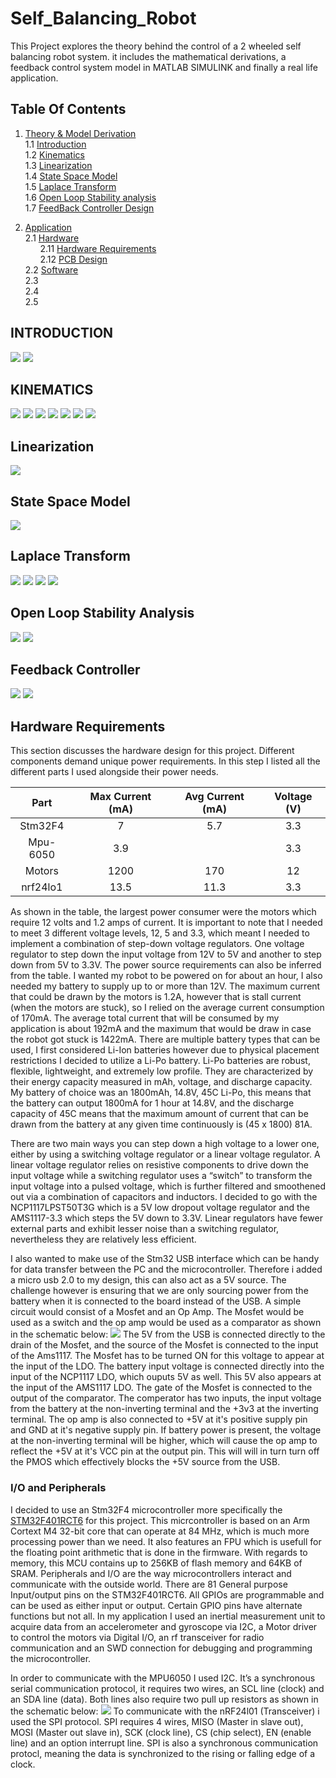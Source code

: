 # Self_Balancing_Robot
This Project explores the theory behind the control of a 2 wheeled self balancing robot system. it includes the mathematical derivations, a feedback control system model in MATLAB SIMULINK and finally a real life application. 



## Table Of Contents

1. [ Theory & Model Derivation ](#desc)  
     1.1 [Introduction](#intro)  
     1.2 [Kinematics ](#kinematics)   
     1.3 [Linearization ](#Linearization)   
     1.4 [State Space Model](#SPM)  
     1.5 [Laplace Transform](#LT)   
     1.6 [Open Loop Stability analysis](#stability)   
     1.7 [FeedBack Controller Design](#pid)   
    
2. [ Application ](#App)  
     2.1 [Hardware](#HW)<br />
&nbsp;&nbsp;&nbsp;&nbsp;&nbsp;&nbsp;2.11 [Hardware Requirements](#HWREQS)<br />
&nbsp;&nbsp;&nbsp;&nbsp;&nbsp;&nbsp;2.12 [PCB Design](#HWREQS)<br />
     2.2 [Software](#SW)  
     2.3 [](#IR)  
     2.4 [](#RegisterA)   
     2.5 [](#micro)  
     

<a name="desc"></a>
<a name="intro"></a>
##                                     INTRODUCTION  
   <img src="Images/intro_1.JPG">  
   <img src="Images/intro_2.JPG">   
   
<a name="kinematics"></a>
##                                      KINEMATICS
   <img src="Images/kinematics_1.JPG">
   <img src="Images/kinematics_2.JPG">
   <img src="Images/kinematics_3.JPG">
   <img src="Images/kinematics_4.JPG"> 
   <img src="Images/kinematics_5.JPG">
   <img src="Images/kinematics_6.JPG">
   <img src="Images/kinematics_7.JPG">
   

<a name="Linearization"></a>
##                                    Linearization  
   <img src="Images/Linearization.JPG">
   

<a name="SPM"></a>
##                                    State Space Model
   <img src="Images/SSM.JPG">
   
   
<a name="LT"></a>
##                                     Laplace Transform
   <img src="Images/LAPLACE1.JPG">
   <img src="Images/LAPLACE2.JPG">
   <img src="Images/LAPLACE3.JPG">
   <img src="Images/LT4.JPG">

   

<a name="stability"></a>
##                                    Open Loop Stability Analysis 
  
   <img src="Images/PZMAP.JPG"> 
   <img src="Images/impulse_response.JPG">
   
  
<a name="pid"></a>
##                                    Feedback Controller
   <img src="Images/PID1.JPG"> 
   <img src="Images/PID2.JPG">


<a name="App"></a>
<a name="HW"></a>
##                                   Hardware Requirements

This section discusses the hardware design for this project. Different components demand unique power requirements. In this step I listed all the different parts I used alongside their power needs.

|  Part      | Max Current (mA)   | Avg Current (mA)  | Voltage (V) | 
| :--------: | :----------------: | :---------------: | :---------: |
| Stm32F4    | 7                  | 5.7               | 3.3         |
| Mpu-6050   | 3.9                |                   | 3.3         |
| Motors     | 1200               | 170               | 12          |
| nrf24lo1   | 13.5               | 11.3              | 3.3         |

As shown in the table, the largest power consumer were the motors which require 12 volts and 1.2 amps of current. It is important to note that I needed to meet 3 different voltage levels, 12, 5 and 3.3, which meant I needed to implement a combination of step-down voltage regulators. One voltage regulator to step down the input voltage from 12V to 5V and another to step down from 5V to 3.3V. The power source requirements can also be inferred from the table. I wanted my robot to be powered on for about an hour, I also needed my battery to supply up to or more than 12V. The maximum current that could be drawn by the motors is 1.2A, however that is stall current (when the motors are stuck), so I relied on the average current consumption of 170mA. The average total current that will be consumed by my application is about 192mA and the maximum that would be draw in case the robot got stuck is 1422mA. There are multiple battery types that can be used, I first considered Li-Ion batteries however due to physical placement restrictions I decided to utilize a Li-Po battery. Li-Po batteries are robust, flexible, lightweight, and extremely low profile. They are characterized by their energy capacity measured in mAh, voltage, and discharge capacity. My battery of choice was an 1800mAh, 14.8V, 45C Li-Po, this means that the battery can output 1800mA for 1 hour at 14.8V, and the discharge capacity of 45C means that the maximum amount of current that can be drawn from the battery at any given time continuously is (45 x 1800) 81A.

There are two main ways you can step down a high voltage to a lower one, either by using a switching voltage regulator or a linear voltage regulator. A linear voltage regulator relies on resistive components to drive down the input voltage while a switching regulator uses a “switch” to transform the input voltage into a pulsed voltage, which is further filtered and smoothened out via a combination of capacitors and inductors. I decided to go with the NCP1117LPST50T3G which is a 5V low dropout voltage regulator and the AMS1117-3.3 which steps the 5V down to 3.3V. Linear regulators have fewer external parts and exhibit lesser noise than a switching regulator, nevertheless they are relatively less efficient. 

I also wanted to make use of the Stm32 USB interface which can be handy for data transfer between the PC and the microcontroller. Therefore i added a micro usb 2.0 to my design, this can also act as a 5V source. The challenge however is ensuring that we are only sourcing power from the battery when it is connected to the board instead of the USB. A simple circuit would consist of a Mosfet and an Op Amp. The Mosfet would be used as a switch and the op amp would be used as a comparator as shown in the schematic below:
<img src="Images/SBR_PS_SCHEM.JPG">
The 5V from the USB is connected directly to the drain of the Mosfet, and the source of the Mosfet is connected to the input of the Ams1117. The Mosfet has to be turned ON for this voltage to appear at the input of the LDO. The battery input voltage is connected directly into the input of the NCP1117 LDO, which ouputs 5V as well. This 5V also appears at the input of the AMS1117 LDO. The gate of the Mosfet is connected to the output of the comparator. The comperator has two inputs, the input voltage from the battery at the non-inverting terminal and the +3v3 at the inverting terminal. The op amp is also connected to +5V at it's positive supply pin and GND at it's negative supply pin. If battery power is present, the voltage at the non-inverting terminal will be higher, which will cause the op amp to reflect the +5V at it's VCC pin at the output pin. This will will in turn turn off the PMOS which effectively blocks the +5V source from the USB. 

### I/O and Peripherals
I decided to use an Stm32F4 microcontroller more specifically the [STM32F401RCT6]([https://www.genome.gov/](https://www.st.com/en/microcontrollers-microprocessors/stm32f401rc.html)https://www.st.com/en/microcontrollers-microprocessors/stm32f401rc.html) for this project. This micrcontroller is based on an Arm Cortext M4 32-bit core that can operate at 84 MHz, which is much more processing power than we need. It also features an FPU which is usefull for the floating point arithmetic that is done in the firmware. With regards to memory, this MCU contains up to 256KB of flash memory and 64KB of SRAM. 
Peripherals and I/O are the way microcontrollers interact and communicate with the outside world. There are 81 General purpose Input/output pins on the STM32F401RCT6. All GPIOs are programmable and can be used as either input or output. Certain GPIO pins have alternate functions but not all. In my application I used an inertial measurement unit to acquire data from an accelerometer and gyroscope via I2C, a Motor driver to control the motors via Digital I/O, an rf transceiver for radio communication and an SWD connection for debugging and programming the microcontroller.  

In order to communicate with the MPU6050 I used I2C. It’s a synchronous serial communication protocol, it requires two wires, an SCL line (clock) and an SDA line (data). Both lines also require two pull up resistors as shown in the schematic below:
<img src="Images/I2C_Schematic.jpg">
To communicate with the nRF24l01 (Transceiver) i used the SPI protocol. SPI requires 4 wires, MISO (Master in slave out), MOSI (Master out slave in), SCK (clock line), CS (chip select), EN (enable line) and an option interrupt line. SPI is also a synchronous communication protocl, meaning the data is synchronized to the rising or falling edge of a clock. 
